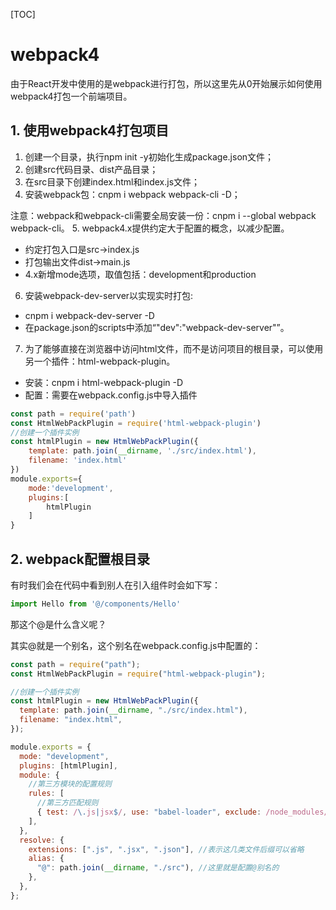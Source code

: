 [TOC]

# webpack4

由于React开发中使用的是webpack进行打包，所以这里先从0开始展示如何使用webpack4打包一个前端项目。

## 1. 使用webpack4打包项目

1. 创建一个目录，执行npm init -y初始化生成package.json文件；
2. 创建src代码目录、dist产品目录；
3. 在src目录下创建index.html和index.js文件；
4. 安装webpack包：cnpm i webpack webpack-cli -D；

注意：webpack和webpack-cli需要全局安装一份：cnpm i --global webpack webpack-cli。
5. webpack4.x提供约定大于配置的概念，以减少配置。

- 约定打包入口是src->index.js
- 打包输出文件dist->main.js
- 4.x新增mode选项，取值包括：development和production

6. 安装webpack-dev-server以实现实时打包:

- cnpm i webpack-dev-server -D
- 在package.json的scripts中添加“"dev":"webpack-dev-server"”。

7. 为了能够直接在浏览器中访问html文件，而不是访问项目的根目录，可以使用另一个插件：html-webpack-plugin。

- 安装：cnpm i html-webpack-plugin -D
- 配置：需要在webpack.config.js中导入插件

```js
const path = require('path')
const HtmlWebPackPlugin = require('html-webpack-plugin')
//创建一个插件实例
const htmlPlugin = new HtmlWebPackPlugin({
    template: path.join(__dirname, './src/index.html'),
    filename: 'index.html'
})
module.exports={
    mode:'development',
    plugins:[
        htmlPlugin
    ]
}
```

## 2. webpack配置根目录

有时我们会在代码中看到别人在引入组件时会如下写：

```js
import Hello from '@/components/Hello'
```

那这个@是什么含义呢？

其实@就是一个别名，这个别名在webpack.config.js中配置的：

```js
const path = require("path");
const HtmlWebPackPlugin = require("html-webpack-plugin");

//创建一个插件实例
const htmlPlugin = new HtmlWebPackPlugin({
  template: path.join(__dirname, "./src/index.html"),
  filename: "index.html",
});

module.exports = {
  mode: "development",
  plugins: [htmlPlugin],
  module: {
    //第三方模块的配置规则
    rules: [
      //第三方匹配规则
      { test: /\.js|jsx$/, use: "babel-loader", exclude: /node_modules/ }, //必须要添加exclude配置项
    ],
  },
  resolve: {
    extensions: [".js", ".jsx", ".json"], //表示这几类文件后缀可以省略
    alias: {
      "@": path.join(__dirname, "./src"), //这里就是配置@别名的
    },
  },
};
```
